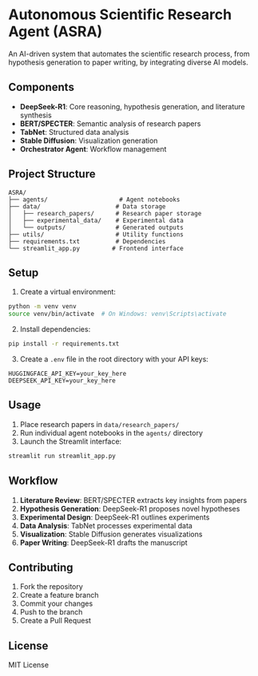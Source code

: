 # Autonomous Scientific Research Agent (ASRA)

An AI-driven system that automates the scientific research process, from hypothesis generation to paper writing, by integrating diverse AI models.

## Components

- **DeepSeek-R1**: Core reasoning, hypothesis generation, and literature synthesis
- **BERT/SPECTER**: Semantic analysis of research papers
- **TabNet**: Structured data analysis
- **Stable Diffusion**: Visualization generation
- **Orchestrator Agent**: Workflow management

## Project Structure

```
ASRA/
├── agents/                    # Agent notebooks
├── data/                     # Data storage
│   ├── research_papers/      # Research paper storage
│   ├── experimental_data/    # Experimental data
│   └── outputs/              # Generated outputs
├── utils/                    # Utility functions
├── requirements.txt          # Dependencies
└── streamlit_app.py         # Frontend interface
```

## Setup

1. Create a virtual environment:
```bash
python -m venv venv
source venv/bin/activate  # On Windows: venv\Scripts\activate
```

2. Install dependencies:
```bash
pip install -r requirements.txt
```

3. Create a `.env` file in the root directory with your API keys:
```
HUGGINGFACE_API_KEY=your_key_here
DEEPSEEK_API_KEY=your_key_here
```

## Usage

1. Place research papers in `data/research_papers/`
2. Run individual agent notebooks in the `agents/` directory
3. Launch the Streamlit interface:
```bash
streamlit run streamlit_app.py
```

## Workflow

1. **Literature Review**: BERT/SPECTER extracts key insights from papers
2. **Hypothesis Generation**: DeepSeek-R1 proposes novel hypotheses
3. **Experimental Design**: DeepSeek-R1 outlines experiments
4. **Data Analysis**: TabNet processes experimental data
5. **Visualization**: Stable Diffusion generates visualizations
6. **Paper Writing**: DeepSeek-R1 drafts the manuscript

## Contributing

1. Fork the repository
2. Create a feature branch
3. Commit your changes
4. Push to the branch
5. Create a Pull Request

## License

MIT License
